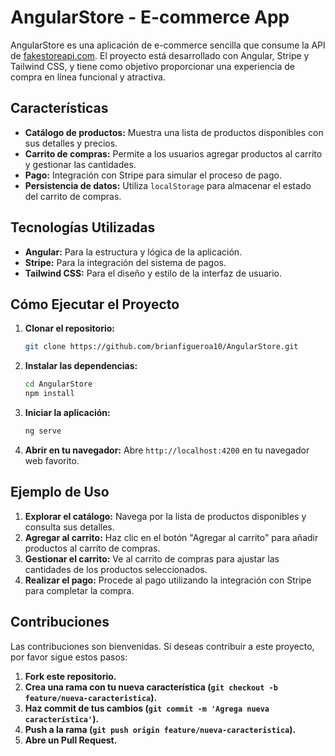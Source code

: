 # AngularStore - E-commerce App

AngularStore es una aplicación de e-commerce sencilla que consume la API de [fakestoreapi.com](https://fakestoreapi.com). El proyecto está desarrollado con Angular, Stripe y Tailwind CSS, y tiene como objetivo proporcionar una experiencia de compra en línea funcional y atractiva.

## Características

- **Catálogo de productos:** Muestra una lista de productos disponibles con sus detalles y precios.
- **Carrito de compras:** Permite a los usuarios agregar productos al carrito y gestionar las cantidades.
- **Pago:** Integración con Stripe para simular el proceso de pago.
- **Persistencia de datos:** Utiliza `localStorage` para almacenar el estado del carrito de compras.

## Tecnologías Utilizadas

- **Angular:** Para la estructura y lógica de la aplicación.
- **Stripe:** Para la integración del sistema de pagos.
- **Tailwind CSS:** Para el diseño y estilo de la interfaz de usuario.

## Cómo Ejecutar el Proyecto

1. **Clonar el repositorio:**

    ```bash
    git clone https://github.com/brianfigueroa10/AngularStore.git
    ```

2. **Instalar las dependencias:**

    ```bash
    cd AngularStore
    npm install
    ```

3. **Iniciar la aplicación:**

    ```bash
    ng serve
    ```

4. **Abrir en tu navegador:** Abre `http://localhost:4200` en tu navegador web favorito.

## Ejemplo de Uso

1. **Explorar el catálogo:** Navega por la lista de productos disponibles y consulta sus detalles.
2. **Agregar al carrito:** Haz clic en el botón "Agregar al carrito" para añadir productos al carrito de compras.
3. **Gestionar el carrito:** Ve al carrito de compras para ajustar las cantidades de los productos seleccionados.
4. **Realizar el pago:** Procede al pago utilizando la integración con Stripe para completar la compra.

## Contribuciones

Las contribuciones son bienvenidas. Si deseas contribuir a este proyecto, por favor sigue estos pasos:

1. **Fork este repositorio.**
2. **Crea una rama con tu nueva característica (`git checkout -b feature/nueva-caracteristica`).**
3. **Haz commit de tus cambios (`git commit -m 'Agrega nueva característica'`).**
4. **Push a la rama (`git push origin feature/nueva-caracteristica`).**
5. **Abre un Pull Request.**
